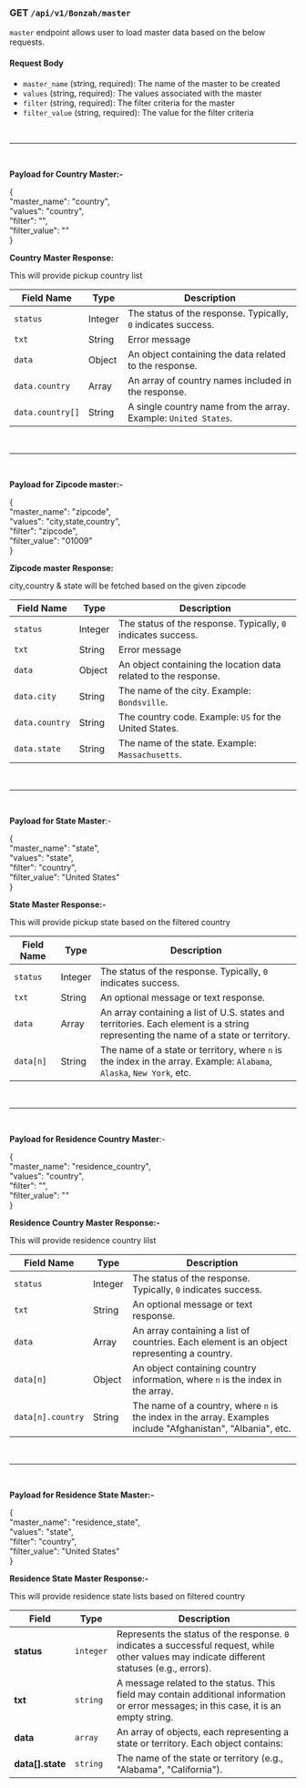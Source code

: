### **GET** `/api/v1/Bonzah/master`

`master` endpoint allows user to load master data based on the below requests.

#### Request Body

- `master_name` (string, required): The name of the master to be created   
- `values` (string, required): The values associated with the master    
- `filter` (string, required): The filter criteria for the master
- `filter_value` (string, required): The value for the filter criteria

<br>

---

<br>

**Payload for Country Master:-**

{  
"master_name": "country",  
"values": "country",  
"filter": "",  
"filter_value": ""  
}

**Country Master Response:**

This will provide pickup country list

| **Field Name** | **Type** | **Description** |
| --- | --- | --- |
| `status` | Integer | The status of the response. Typically, `0` indicates success. |
| `txt` | String | Error message |
| `data` | Object | An object containing the data related to the response. |
| `data.country` | Array | An array of country names included in the response. |
| `data.country[]` | String | A single country name from the array. Example: `United States`. |

<br>

---

<br>


**Payload for Zipcode master:-**

{  
"master_name": "zipcode",  
"values": "city,state,country",  
"filter": "zipcode",  
"filter_value": "01009"  
}

**Zipcode master Response:**

city,country & state will be fetched based on the given zipcode

| **Field Name** | **Type** | **Description** |
| --- | --- | --- |
| `status` | Integer | The status of the response. Typically, `0` indicates success. |
| `txt` | String | Error message |
| `data` | Object | An object containing the location data related to the response. |
| `data.city` | String | The name of the city. Example: `Bondsville`. |
| `data.country` | String | The country code. Example: `US` for the United States. |
| `data.state` | String | The name of the state. Example: `Massachusetts`. |

<br>

---

<br>


**Payload for State Master**:-

{  
"master_name": "state",  
"values": "state",  
"filter": "country",  
"filter_value": "United States"  
}

**State Master Response:-**

This will provide pickup state based on the filtered country

| **Field Name** | **Type** | **Description** |
| --- | --- | --- |
| `status` | Integer | The status of the response. Typically, `0` indicates success. |
| `txt` | String | An optional message or text response. |
| `data` | Array | An array containing a list of U.S. states and territories. Each element is a string representing the name of a state or territory. |
| `data[n]` | String | The name of a state or territory, where `n` is the index in the array. Example: `Alabama`, `Alaska`, `New York`, etc. |

<br>

---

<br>


**Payload for Residence Country Master**:-

{  
"master_name": "residence_country",  
"values": "country",  
"filter": "",  
"filter_value": ""  
}

**Residence Country Master Response:-**

This will provide residence country lilst

| **Field Name** | **Type** | **Description** |
| --- | --- | --- |
| `status` | Integer | The status of the response. Typically, `0` indicates success. |
| `txt` | String | An optional message or text response. |
| `data` | Array | An array containing a list of countries. Each element is an object representing a country. |
| `data[n]` | Object | An object containing country information, where `n` is the index in the array. |
| `data[n].country` | String | The name of a country, where `n` is the index in the array. Examples include "Afghanistan", "Albania", etc. |

<br>

---

<br>


**Payload for Residence State Master:-**

{  
"master_name": "residence_state",  
"values": "state",  
"filter": "country",  
"filter_value": "United States"  
}

**Residence State Master Response:-**

This will provide residence state lists based on filtered country

| Field | Type | Description |
| --- | --- | --- |
| **status** | `integer` | Represents the status of the response. `0` indicates a successful request, while other values may indicate different statuses (e.g., errors). |
| **txt** | `string` | A message related to the status. This field may contain additional information or error messages; in this case, it is an empty string. |
| **data** | `array` | An array of objects, each representing a state or territory. Each object contains: |
| **data[].state** | `string` | The name of the state or territory (e.g., "Alabama", "California"). |

